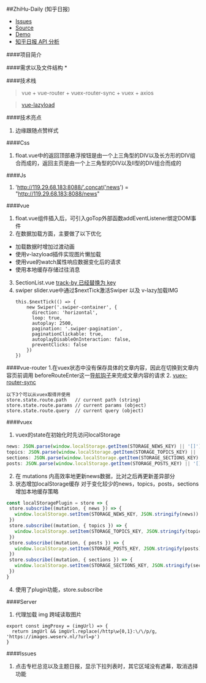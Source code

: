##ZhiHu-Daily (知乎日报)
- [Issues]()
- [Source](https://github.com/moonou/zhihu-daily-vue)
- [Demo]()
- [知乎日报 API 分析](https://github.com/izzyleung/ZhihuDailyPurify/wiki/%E7%9F%A5%E4%B9%8E%E6%97%A5%E6%8A%A5-API-%E5%88%86%E6%9E%90)

####项目简介
> 

####需求以及文件结构
* 


####技术栈
> vue + vue-router + vuex-router-sync + vuex + axios

> [vue-lazyload](https://www.npmjs.com/package/vue-lazyload#installation)

####技术亮点
1. 边缘跟随点赞样式


####Css
1. float.vue中的返回顶部悬浮按钮是由一个上三角型的DIV以及长方形的DIV组合而成的，返回主页是由一个上三角型的DIV以及II型的DIV组合而成的

####Js
1. 'http://119.29.68.183:8088/'.concat('news') = "http://119.29.68.183:8088/news"

####vue
1. float.vue组件插入后，可引入goTop外部函数addEventListener绑定DOM事件
2. 在数据加载方面，主要做了以下优化 
- 加载数据时增加过渡动画
- 使用v-lazyload插件实现图片懒加载
- 使用vue的watch属性响应数据变化后的请求
- 使用本地缓存存储过往消息
3. SectionList.vue [track-by 已经替换为 key](https://cn.vuejs.org/v2/guide/migration.html#track-by-%E6%9B%BF%E6%8D%A2)
4. swiper slider.vue中通过$nextTick激活Swiper 以及 v-lazy加载IMG
   ```
   this.$nextTick(() => {
       new Swiper('.swiper-container', {
         direction: 'horizontal',
         loop: true,
         autoplay: 2500,
         pagination: '.swiper-pagination',
         paginationClickable: true,
         autoplayDisableOnInteraction: false,
         preventClicks: false
       })
   })
   ```
####vue-router
1.在vuex状态中没有保存具体的文章内容，因此在切换到文章内容页前调用
beforeRouteEnter这一[导航钩子](https://router.vuejs.org/zh-cn/advanced/navigation-guards.html)来完成文章内容的请求
2. [vuex-router-sync](https://segmentfault.com/q/1010000006063302)
```
以下3个可以从vuex取得并使用
store.state.route.path   // current path (string)
store.state.route.params // current params (object)
store.state.route.query  // current query (object)
```


####vuex
1. vuex的state在初始化时先访问localStorage
``` js
news: JSON.parse(window.localStorage.getItem(STORAGE_NEWS_KEY) || '[]'),
topics: JSON.parse(window.localStorage.getItem(STORAGE_TOPICS_KEY) || '[]'),
sections: JSON.parse(window.localStorage.getItem(STORAGE_SECTIONS_KEY) || '[]'),
posts: JSON.parse(window.localStorage.getItem(STORAGE_POSTS_KEY) || '[]'),
```
2. 在 mutations 内高效率地更新news数据，比对之后再更新差异部分
3. 状态增加localStorage缓存
对于变化较少的news，topics，posts，sections增加本地缓存策略
``` js
const localStoragePlugin = store => {
 store.subscribe((mutation, { news }) => {
   window.localStorage.setItem(STORAGE_NEWS_KEY, JSON.stringify(news))
 })
 store.subscribe((mutation, { topics }) => {
   window.localStorage.setItem(STORAGE_TOPICS_KEY, JSON.stringify(topics))
 })
 store.subscribe((mutation, { posts }) => {
   window.localStorage.setItem(STORAGE_POSTS_KEY, JSON.stringify(posts))
 })
 store.subscribe((mutation, { sections }) => {
   window.localStorage.setItem(STORAGE_SECTIONS_KEY, JSON.stringify(sections))
 })
}
```
4. 使用了plugin功能，store.subscribe

####Server
1. 代理加载 img 跨域读取图片
```
export const imgProxy = (imgUrl) => {
  return imgUrl && imgUrl.replace(/http\w{0,1}:\/\/p/g, 'https://images.weserv.nl/?url=p')
}
```


####Issues
1. 点击专栏总览以及主题日报，显示下拉列表时，其它区域没有遮幕，取消选择功能
